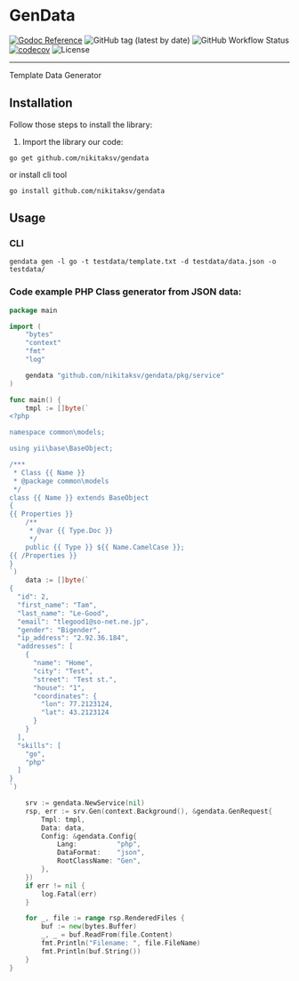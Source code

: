 # GenData

[![Godoc Reference](https://godoc.org/github.com/nikitaksv/gendata?status.svg)](http://godoc.org/github.com/nikitaksv/gendata)
![GitHub tag (latest by date)](https://img.shields.io/github/v/tag/nikitaksv/gendata)
![GitHub Workflow Status](https://img.shields.io/github/workflow/status/nikitaksv/gendata/release)
[![codecov](https://codecov.io/gh/nikitaksv/gendata/branch/main/graph/badge.svg?token=TDDP71X62E)](https://codecov.io/gh/nikitaksv/gendata)
![License](https://img.shields.io/github/license/nikitaksv/gendata)

---

Template Data Generator

## Installation

Follow those steps to install the library:

1. Import the library our code:

```shell
go get github.com/nikitaksv/gendata
```

or install cli tool

```shell
go install github.com/nikitaksv/gendata
```

## Usage

### CLI

```shell
gendata gen -l go -t testdata/template.txt -d testdata/data.json -o testdata/
```

### Code example PHP Class generator from JSON data:

```go
package main

import (
	"bytes"
	"context"
	"fmt"
	"log"

	gendata "github.com/nikitaksv/gendata/pkg/service"
)

func main() {
	tmpl := []byte(`
<?php

namespace common\models;

using yii\base\BaseObject;

/***
 * Class {{ Name }}
 * @package common\models
 */
class {{ Name }} extends BaseObject
{
{{ Properties }}
	/**
	 * @var {{ Type.Doc }}
	 */
	public {{ Type }} ${{ Name.CamelCase }};
{{ /Properties }}
}
`)
	data := []byte(`
{
  "id": 2,
  "first_name": "Tam",
  "last_name": "Le-Good",
  "email": "tlegood1@so-net.ne.jp",
  "gender": "Bigender",
  "ip_address": "2.92.36.184",
  "addresses": [
    {
      "name": "Home",
      "city": "Test",
      "street": "Test st.",
      "house": "1",
      "coordinates": {
        "lon": 77.2123124,
        "lat": 43.2123124
      }
    }
  ],
  "skills": [
    "go",
    "php"
  ]
}
`)

	srv := gendata.NewService(nil)
	rsp, err := srv.Gen(context.Background(), &gendata.GenRequest{
		Tmpl: tmpl,
		Data: data,
		Config: &gendata.Config{
			Lang:          "php",
			DataFormat:    "json",
			RootClassName: "Gen",
		},
	})
	if err != nil {
		log.Fatal(err)
	}

	for _, file := range rsp.RenderedFiles {
		buf := new(bytes.Buffer)
		_, _ = buf.ReadFrom(file.Content)
		fmt.Println("Filename: ", file.FileName)
		fmt.Println(buf.String())
	}
}
```
